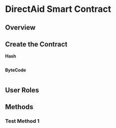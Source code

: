 # DirectAid Smart Contract

## Overview

## Create the Contract

**Hash**

``` text
```

**ByteCode**
``` text
```

## User Roles

## Methods

### Test Method 1



